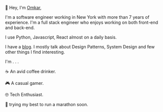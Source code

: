 👋 Hey, I'm [Omkar](https://omkaradhali.dev/),

I'm a software engineer working in New York with more than 7 years of experience. I'm a full stack engineer who enjoys working on both front-end and back-end.

I use Python, Javascript, React almost on a daily basis.

I have a [blog](https://omkaradhali.dev/series/design-patterns). I mostly talk about Design Patterns, System Design and few other things I find interesting.

I'm . . .

☕ An avid coffee drinker.

🎮 A casual gamer.

🤓 Tech Enthusiast.

🏃 trying my best to run a marathon soon.



